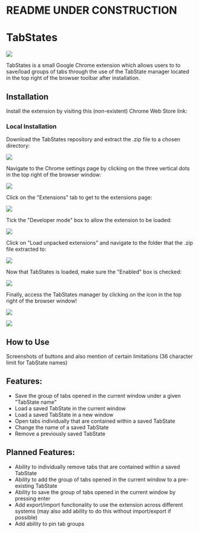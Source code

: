 # README UNDER CONSTRUCTION

# TabStates

![](http://i.imgur.com/YkRaul6.png)

TabStates is a small Google Chrome extension which allows users to to save/load groups of tabs through the use of the TabState manager located in the top right of the browser toolbar after installation.

## Installation

Install the extension by visiting this (non-existent) Chrome Web Store link: **[]()**

### Local Installation

Download the TabStates repository and extract the .zip file to a chosen directory:

![](http://i.imgur.com/J6XPGH9.png)

Navigate to the Chrome settings page by clicking on the three vertical dots in the top right of the browser window:

![](http://i.imgur.com/uE2SWLU.png)

Click on the "Extensions" tab to get to the extensions page:

![](http://i.imgur.com/DPxkmzu.png)

Tick the "Developer mode" box to allow the extension to be loaded:

![](http://i.imgur.com/h0yGO8N.png)

Click on "Load unpacked extensions" and navigate to the folder that the .zip file extracted to:

![](http://i.imgur.com/6T2BpyQ.png)

Now that TabStates is loaded, make sure the "Enabled" box is checked:

![](http://i.imgur.com/ecvdwG3.png)

Finally, access the TabStates manager by clicking on the icon in the top right of the browser window!

![](http://i.imgur.com/vxLMQmf.png)

![](http://i.imgur.com/k0f0Dwm.png)




## How to Use

Screenshots of buttons and also mention of certain limitations (36 character limit for TabState names)

## Features:

- Save the group of tabs opened in the current window under a given "TabState name" 
- Load a saved TabState in the current window
- Load a saved TabState in a new window
- Open tabs individually that are contained within a saved TabState
- Change the name of a saved TabState
- Remove a previously saved TabState

## Planned Features:

- Ability to individually remove tabs that are contained within a saved TabState
- Ability to add the group of tabs opened in the current window to a pre-existing TabState
- Ability to save the group of tabs opened in the current window by pressing enter
- Add export/import functionality to use the extension across different systems (may also add ability to do this without import/export if possible)
- Add ability to pin tab groups
